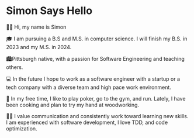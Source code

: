 # Simon Says Hello

👋🏽 Hi, my name is Simon

🎓 I am pursuing a B.S and M.S. in computer science. I will finish my B.S. in 2023 and my M.S. in 2024.

🏙Pittsburgh native, with a passion for Software Engineering and teaching others.

💻 In the future I hope to work as a software engineer with a startup or a tech company with a diverse team and high pace work environment. 

🎲 In my free time, I like to play poker, go to the gym, and run. Lately, I have been cooking and plan to try my hand at woodworking.

💪🏽  I value communication and consistently work toward learning new skills. I am experienced with software development, I love TDD, and code optimization.
